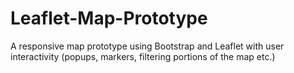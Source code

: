 # Leaflet-Map-Prototype
A responsive map prototype using Bootstrap and Leaflet with user interactivity (popups, markers, filtering portions of the map etc.)
